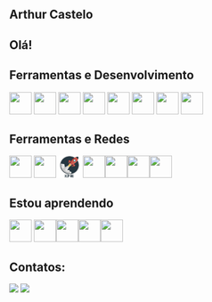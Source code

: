 ## Arthur Castelo
## Olá!

## Ferramentas e Desenvolvimento
<img loading="lazy" src="https://cdn.jsdelivr.net/gh/devicons/devicon@latest/icons/python/python-original.svg" width="40" height="40"/> <img loading="lazy" src="https://cdn.jsdelivr.net/gh/devicons/devicon@latest/icons/git/git-original.svg" width="40" height="40"/> <img loading="lazy" src="https://cdn.jsdelivr.net/gh/devicons/devicon@latest/icons/php/php-original.svg" width="40" height="40"/> <img  loading="lazy" src="https://cdn.jsdelivr.net/gh/devicons/devicon@latest/icons/mysql/mysql-original.svg" width="40" height="40"/> <img   loading="lazy" src="https://cdn.jsdelivr.net/gh/devicons/devicon@latest/icons/bootstrap/bootstrap-original.svg"  width="40" height="40"/>  <img loading="lazy" src="https://cdn.jsdelivr.net/gh/devicons/devicon@latest/icons/css3/css3-original.svg" width="40" height="40"/> 
<img loading="lazy" src="https://cdn.jsdelivr.net/gh/devicons/devicon@latest/icons/html5/html5-original.svg" width="40" height="40"/>  <img  loading="lazy" src="https://cdn.jsdelivr.net/gh/devicons/devicon@latest/icons/apache/apache-original.svg"  width="40" height="40"/>
          

## Ferramentas e Redes
<img loading="lazy" src="https://cdn.jsdelivr.net/gh/devicons/devicon@latest/icons/pfsense/pfsense-original.svg" width="40" height="40" />  <img loading="lazy"  src="https://cdn.jsdelivr.net/gh/devicons/devicon@latest/icons/ubuntu/ubuntu-original-wordmark.svg" width="40" height="40" /> <img loading="lazy" src="https://github.com/xcp-ng/xcp/blob/master/misc/assets/logo-glossy-small.png?raw=true" width="40" height="40"/> <img loading="lazy" src="https://img.icons8.com/?size=100&id=9953&format=png&color=000000" width="40" height="40"/><img loading="lazy" src="https://img.icons8.com/?size=100&id=41400&format=png&color=000000" width="40" height="40"/><img loading="lazy" src="https://img.icons8.com/?size=100&id=24671&format=png&color=000000" width="40" height="40"/><img loading="lazy" src="https://img.icons8.com/?size=100&id=38796&format=png&color=000000" width="40" height="40"/>



## Estou aprendendo
<img loading="lazy" src="https://cdn.jsdelivr.net/gh/devicons/devicon@latest/icons/amazonwebservices/amazonwebservices-original-wordmark.svg" width="40" height="40"/> <img loading="lazy" src="https://cdn.jsdelivr.net/gh/devicons/devicon/icons/docker/docker-original.svg" width="40" height="40"/><img loading="lazy" src="https://cdn.jsdelivr.net/gh/devicons/devicon/icons/dart/dart-original.svg" width="40" height="40"/><img loading="lazy" src="https://cdn.jsdelivr.net/gh/devicons/devicon/icons/flutter/flutter-original.svg" width="40" height="40"/><img loading="lazy" src="https://cdn.jsdelivr.net/gh/devicons/devicon/icons/microsoftsqlserver/microsoftsqlserver-plain.svg" width="40" height="40"/>



## Contatos:

<div>
<a href = "mailto:arthurcastelo1205@gmail.com"><img loading="lazy" src="https://img.shields.io/badge/Gmail-D14836?style=for-the-badge&logo=gmail&logoColor=white" target="_blank"></a>
<a href="https://www.linkedin.com/in/arthurcastelo" target="_blank"><img loading="lazy" src="https://img.shields.io/badge/-LinkedIn-%230077B5?style=for-the-badge&logo=linkedin&logoColor=white" target="_blank"></a>   
</div>


          
          
          
          
          
          

          
          
          
          
          
